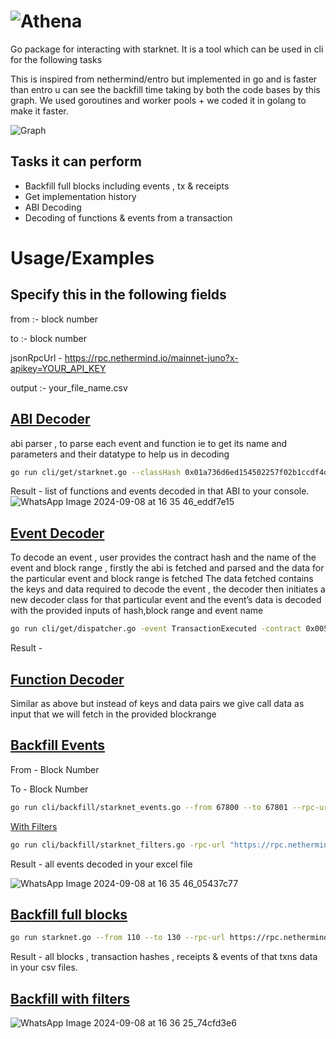 # ![Athena](https://github.com/BlocSoc-iitr/Athena/tree/main/athena)

Go package for interacting with starknet. It is a tool which can be used in cli for the following tasks

This is inspired from nethermind/entro but implemented in go and is faster than entro u can see the backfill time taking by both the code bases by this graph.
We used goroutines and worker pools + we coded it in golang to make it faster.


![Graph](https://github.com/user-attachments/assets/f051e42b-9676-48fc-9144-ea4d36bec75b)







## Tasks it can perform

- Backfill full blocks including events , tx & receipts
- Get implementation history
- ABI Decoding
- Decoding of functions & events from a transaction



# Usage/Examples

## Specify this in the following fields
from :- block number 

to :- block number 

jsonRpcUrl - https://rpc.nethermind.io/mainnet-juno?x-apikey=YOUR_API_KEY

output :- your_file_name.csv


## [ ABI Decoder](https://github.com/BlocSoc-iitr/Athena/blob/main/athena/decoder/abi_decoder.go)
abi parser , to parse each event and function ie to get its name and parameters and their datatype to help us in decoding 

```bash
go run cli/get/starknet.go --classHash 0x01a736d6ed154502257f02b1ccdf4d9d1089f80811cd6acad48e6b6a9d1f2003 --jsonRpcUrl "https://rpc.nethermind.io/mainnet-juno?x-apikey=MIkLH4AOTdTH9uqu8PqvSHUBNnAnMU1fXdROa3qc1DsSVxvOcGRrwr6kSj1zsNjT" --decode
```
Result - list of functions and events decoded in that ABI to your console. 
![WhatsApp Image 2024-09-08 at 16 35 46_eddf7e15](https://github.com/user-attachments/assets/03e55c8f-b7d6-4b60-81cf-316b2489b175)


## [ Event Decoder](https://github.com/BlocSoc-iitr/Athena/blob/main/athena/decoder/event_decoder.go)
To decode an event , user provides the contract hash and the name of the event and block range , firstly the abi is fetched and parsed and the data for the particular event and block range is fetched 
The data fetched contains the keys and data required to decode the event , the decoder then initiates a new decoder class for that particular event and the event’s data is decoded with the provided inputs of hash,block range and event name


```bash
go run cli/get/dispatcher.go -event TransactionExecuted -contract 0x005a708f9c84bc709e967086572c6655e2b85eaf5a2ef752d92e24e64c5e392c_1 -from 691000 -to 692000
```
Result - 


## [Function Decoder](https://github.com/BlocSoc-iitr/Athena/blob/main/athena/decoder/function_decoder.go)
Similar as above but instead of keys and data pairs we give call data as input that we will fetch in the provided blockrange



## [Backfill Events](https://github.com/BlocSoc-iitr/Athena/tree/main/athena/backfill/importers)

From - Block Number

To - Block Number


```bash
go run cli/backfill/starknet_events.go --from 67800 --to 67801 --rpc-url https://starknet-mainnet.public.blastapi.io/rpc/v0_7 --output events.csv --chunk-size 100
```

[With Filters](https://github.com/BlocSoc-iitr/Athena/blob/main/athena/backfill/filters.go)
```bash
go run cli/backfill/starknet_filters.go -rpc-url "https://rpc.nethermind.io/mainnet-juno?x-apikey=MIkLH4AOTdTH9uqu8PqvSHUBNnAnMU1fXdROa3qc1DsSVxvOcGRrwr6kSj1zsNjT" -contract-address "0x01a736d6ed154502257f02b1ccdf4d9d1089f80811cd6acad48e6b6a9d1f2003" -from 100000 -to 200000 -output "filtered_events.csv"
```

Result - all events decoded in your excel file

![WhatsApp Image 2024-09-08 at 16 35 46_05437c77](https://github.com/user-attachments/assets/3e2b20cd-f70f-4792-bcf2-dceb7e11d1fe)


## [Backfill full blocks](https://github.com/BlocSoc-iitr/Athena/blob/main/athena/backfill/importers/starknet.go) 

```bash
go run starknet.go --from 110 --to 130 --rpc-url https://rpc.nethermind.io/mainnet-juno?x-apikey=MIkLH4AOTdTH9uqu8PqvSHUBNnAnMU1fXdROa3qc1DsSVxvOcGRrwr6kSj1zsNjT --output blocks_details.csv --transactionhash (for block data)
```
Result - all blocks , transaction hashes , receipts & events of that txns data in your csv files.  

## [Backfill with filters](https://github.com/BlocSoc-iitr/Athena/blob/main/athena/backfill/filters.go)



![WhatsApp Image 2024-09-08 at 16 36 25_74cfd3e6](https://github.com/user-attachments/assets/ea0d53a9-42ab-4394-9963-b059f9b40ed6)
